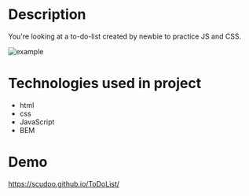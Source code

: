 # Description
You're looking at a to-do-list created by newbie to practice JS and CSS.

![example](https://github.com/scudoo/ToDoList/blob/main/images/example.jpg?raw=true)

# Technologies used in project
- html
- css
- JavaScript
- BEM

# Demo
https://scudoo.github.io/ToDoList/
